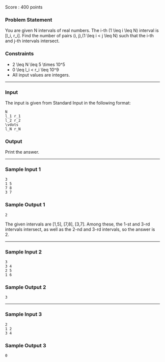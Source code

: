 Score : 400 points

### Problem Statement

You are given N intervals of real numbers. The i-th (1 \leq i \leq N) interval is [l\_i, r\_i]. Find the number of pairs (i, j)\,(1 \leq i < j \leq N) such that the i-th and j-th intervals intersect.

### Constraints

* 2 \leq N \leq 5 \times 10^5
* 0 \leq l\_i < r\_i \leq 10^9
* All input values are integers.

---

### Input

The input is given from Standard Input in the following format:

```
N
l_1 r_1
l_2 r_2
\vdots
l_N r_N
```

### Output

Print the answer.

---

### Sample Input 1

```
3
1 5
7 8
3 7
```

### Sample Output 1

```
2
```

The given intervals are [1,5], [7,8], [3,7]. Among these, the 1-st and 3-rd intervals intersect, as well as the 2-nd and 3-rd intervals, so the answer is 2.

---

### Sample Input 2

```
3
3 4
2 5
1 6
```

### Sample Output 2

```
3
```

---

### Sample Input 3

```
2
1 2
3 4
```

### Sample Output 3

```
0
```